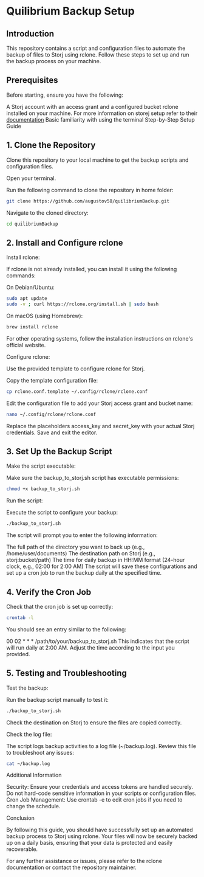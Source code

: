 # Quilibrium Backup Setup
## Introduction
This repository contains a script and configuration files to automate the backup of files to Storj using rclone. Follow these steps to set up and run the backup process on your machine.

## Prerequisites
Before starting, ensure you have the following:


A Storj account with an access grant and a configured bucket
rclone installed on your machine. For more information on storej setup refer to their [documentation](https://docs.storj.io/dcs/getting-started)
Basic familiarity with using the terminal
Step-by-Step Setup Guide

## 1. Clone the Repository
Clone this repository to your local machine to get the backup scripts and configuration files.

Open your terminal.

Run the following command to clone the repository in home folder:



```bash
git clone https://github.com/augustov58/quilibriumBackup.git 
```

Navigate to the cloned directory:


```bash
cd quilibriumBackup
```

## 2. Install and Configure rclone
Install rclone:

If rclone is not already installed, you can install it using the following commands:

On Debian/Ubuntu:


```bash
sudo apt update
sudo -v ; curl https://rclone.org/install.sh | sudo bash
```

On macOS (using Homebrew):

```bash
brew install rclone
```
For other operating systems, follow the installation instructions on rclone's official website.

Configure rclone:

Use the provided template to configure rclone for Storj.

Copy the template configuration file:

```bash
cp rclone.conf.template ~/.config/rclone/rclone.conf
```

Edit the configuration file to add your Storj access grant and bucket name:

```bash
nano ~/.config/rclone/rclone.conf
```
Replace the placeholders access_key and secret_key with your actual Storj credentials. Save and exit the editor.

## 3. Set Up the Backup Script
Make the script executable:

Make sure the backup_to_storj.sh script has executable permissions:

```bash
chmod +x backup_to_storj.sh
```
Run the script:

Execute the script to configure your backup:

```bash
./backup_to_storj.sh
```

The script will prompt you to enter the following information:

The full path of the directory you want to back up (e.g., /home/user/documents)
The destination path on Storj (e.g., storj:bucket/path)
The time for daily backup in HH:MM format (24-hour clock, e.g., 02:00 for 2:00 AM)
The script will save these configurations and set up a cron job to run the backup daily at the specified time.

## 4. Verify the Cron Job
Check that the cron job is set up correctly:

```bash
crontab -l
```
You should see an entry similar to the following:


00 02 * * * /path/to/your/backup_to_storj.sh
This indicates that the script will run daily at 2:00 AM. Adjust the time according to the input you provided.

## 5. Testing and Troubleshooting
Test the backup:

Run the backup script manually to test it:

```bash
./backup_to_storj.sh
```
Check the destination on Storj to ensure the files are copied correctly.

Check the log file:

The script logs backup activities to a log file (~/backup.log). Review this file to troubleshoot any issues:

```bash
cat ~/backup.log
```

Additional Information

Security: Ensure your credentials and access tokens are handled securely. Do not hard-code sensitive information in your scripts or configuration files.
Cron Job Management: Use crontab -e to edit cron jobs if you need to change the schedule.

Conclusion

By following this guide, you should have successfully set up an automated backup process to Storj using rclone. Your files will now be securely backed up on a daily basis, ensuring that your data is protected and easily recoverable.

For any further assistance or issues, please refer to the rclone documentation or contact the repository maintainer.
